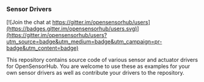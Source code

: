 ### Sensor Drivers

[![Join the chat at https://gitter.im/opensensorhub/users](https://badges.gitter.im/opensensorhub/users.svg)](https://gitter.im/opensensorhub/users?utm_source=badge&utm_medium=badge&utm_campaign=pr-badge&utm_content=badge)

This repository contains source code of various sensor and actuator drivers for OpenSensorHub.
You are welcome to use these as examples for your own sensor drivers as well as contribute your drivers to the repository.
